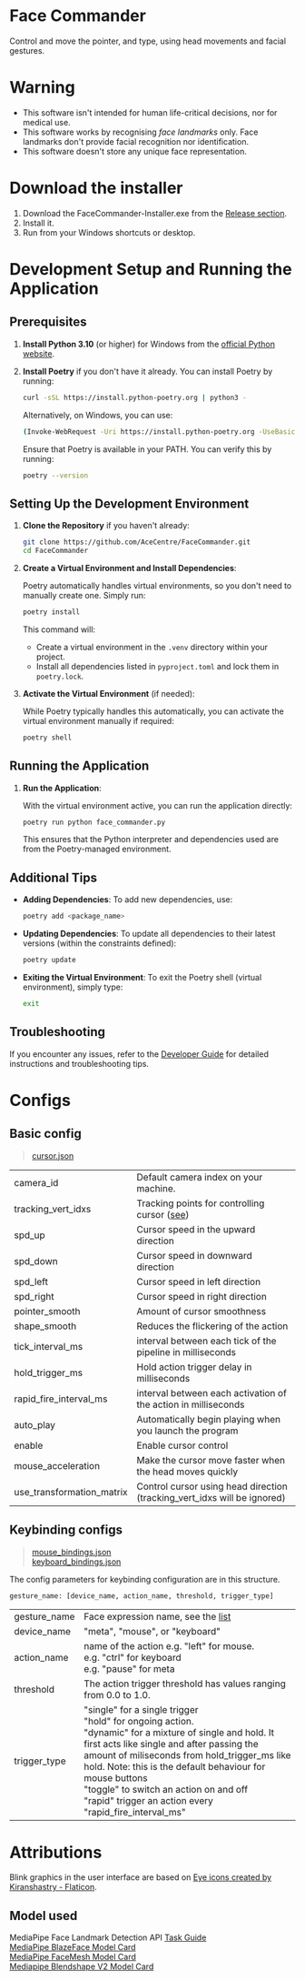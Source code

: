 # Face Commander
Control and move the pointer, and type, using head movements and facial
gestures.

# Warning
-   This software isn't intended for human life-critical decisions, nor for
    medical use.
-   This software works by recognising *face landmarks* only. Face landmarks
    don't provide facial recognition nor identification.
-   This software doesn't store any unique face representation.

# Download the installer
1.  Download the FaceCommander-Installer.exe from the
    [Release section](../../releases/).
2.  Install it.
3.  Run from your Windows shortcuts or desktop.

# Development Setup and Running the Application
## Prerequisites

1. **Install Python 3.10** (or higher) for Windows from the [official Python website](https://www.python.org/downloads/release/python-31011/).

2. **Install Poetry** if you don't have it already. You can install Poetry by running:

    ```sh
    curl -sSL https://install.python-poetry.org | python3 -
    ```

    Alternatively, on Windows, you can use:

    ```sh
    (Invoke-WebRequest -Uri https://install.python-poetry.org -UseBasicParsing).Content | python -
    ```

    Ensure that Poetry is available in your PATH. You can verify this by running:

    ```sh
    poetry --version
    ```

## Setting Up the Development Environment

1. **Clone the Repository** if you haven't already:

    ```sh
    git clone https://github.com/AceCentre/FaceCommander.git
    cd FaceCommander
    ```

2. **Create a Virtual Environment and Install Dependencies**:

    Poetry automatically handles virtual environments, so you don't need to manually create one. Simply run:

    ```sh
    poetry install
    ```

    This command will:
    
    - Create a virtual environment in the `.venv` directory within your project.
    - Install all dependencies listed in `pyproject.toml` and lock them in `poetry.lock`.

3. **Activate the Virtual Environment** (if needed):

    While Poetry typically handles this automatically, you can activate the virtual environment manually if required:

    ```sh
    poetry shell
    ```

## Running the Application

1. **Run the Application**:

    With the virtual environment active, you can run the application directly:

    ```sh
    poetry run python face_commander.py
    ```

    This ensures that the Python interpreter and dependencies used are from the Poetry-managed environment.

## Additional Tips

- **Adding Dependencies**: To add new dependencies, use:

    ```sh
    poetry add <package_name>
    ```

- **Updating Dependencies**: To update all dependencies to their latest versions (within the constraints defined):

    ```sh
    poetry update
    ```

- **Exiting the Virtual Environment**: To exit the Poetry shell (virtual environment), simply type:

    ```sh
    exit
    ```

## Troubleshooting

If you encounter any issues, refer to the [Developer Guide](./Developer/readme.md) for detailed instructions and troubleshooting tips.

# Configs
## Basic config

>[cursor.json](configs/default/cursor.json)  

|           |                                       |
|-----------|---------------------------------------|
| camera_id | Default camera index on your machine. |
| tracking_vert_idxs | Tracking points for controlling cursor ([see](assets/images/uv_unwrap_full.png)) |
| spd_up    | Cursor speed in the upward direction  |
| spd_down  | Cursor speed in downward direction    |
| spd_left  | Cursor speed in left direction        |
| spd_right | Cursor speed in right direction       |
| pointer_smooth | Amount of cursor smoothness           |
| shape_smooth | Reduces the flickering of the action  |
| tick_interval_ms | interval between each tick of the pipeline in milliseconds |
| hold_trigger_ms | Hold action trigger delay in milliseconds |
| rapid_fire_interval_ms | interval between each activation of the action in milliseconds |
| auto_play | Automatically begin playing when you launch the program |
| enable    | Enable cursor control                 |
| mouse_acceleration | Make the cursor move faster when the head moves quickly |
| use_transformation_matrix | Control cursor using head direction (tracking_vert_idxs will be ignored) |
 

## Keybinding configs
>[mouse_bindings.json](configs/default/mouse_bindings.json)  
>[keyboard_bindings.json](configs/default/keyboard_bindings.json) 

The config parameters for keybinding configuration are in this structure.
```
gesture_name: [device_name, action_name, threshold, trigger_type]
```


|              |                                                                                                                                                                                                                                                                                                                                                                                       |
|--------------|---------------------------------------------------------------------------------------------------------------------------------------------------------------------------------------------------------------------------------------------------------------------------------------------------------------------------------------------------------------------------------------|
| gesture_name | Face expression name, see the [list](src/shape_list.py#L16)                                                                                                                                                                                                                                                                                                                           |
| device_name  | "meta", "mouse", or "keyboard"                                                                                                                                                                                                                                                                                                                                                        |
| action_name  | name of the action e.g. "left" for mouse. <br/>e.g. "ctrl" for keyboard<br/> e.g. "pause" for meta                                                                                                                                                                                                                                                                                    |
| threshold    | The action trigger threshold has values ranging from 0.0 to 1.0.                                                                                                                                                                                                                                                                                                                      |
| trigger_type | "single" for a single trigger<br/> "hold" for ongoing action. <br/> "dynamic" for a mixture of single and hold. It first acts like single and after passing the amount of miliseconds from hold_trigger_ms like hold. Note: this is the default behaviour for mouse buttons<br/> "toggle" to switch an action on and off<br/>"rapid" trigger an action every "rapid_fire_interval_ms" |

# Attributions
Blink graphics in the user interface are based on
[Eye icons created by Kiranshastry - Flaticon](https://www.flaticon.com/free-icons/eye).

## Model used
MediaPipe Face Landmark Detection API [Task Guide](https://developers.google.com/mediapipe/solutions/vision/face_landmarker)  
[MediaPipe BlazeFace Model Card](https://storage.googleapis.com/mediapipe-assets/MediaPipe%20BlazeFace%20Model%20Card%20(Short%20Range).pdf)  
[MediaPipe FaceMesh Model Card](https://storage.googleapis.com/mediapipe-assets/Model%20Card%20MediaPipe%20Face%20Mesh%20V2.pdf)  
[Mediapipe Blendshape V2 Model Card](https://storage.googleapis.com/mediapipe-assets/Model%20Card%20Blendshape%20V2.pdf)  
